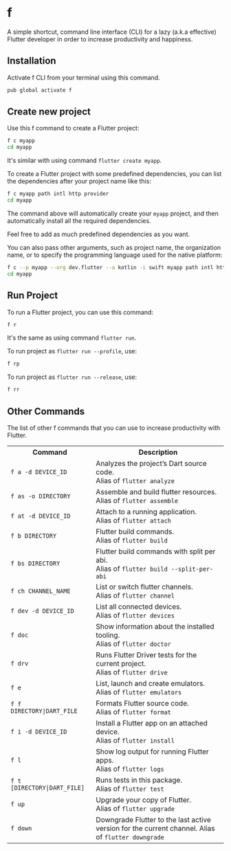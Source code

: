 # f 

A simple shortcut, command line interface (CLI) for a lazy (a.k.a effective) Flutter developer in order to increase productivity and happiness.

## Installation 

Activate f CLI from your terminal using this command.

```bash 
pub global activate f
```

## Create new project 

Use this f command to create a Flutter project:

```bash 
f c myapp
cd myapp
```

It's similar with using command `flutter create myapp`.

To create a Flutter project with some predefined dependencies, you can list the dependencies after your project name like this:

```bash
f c myapp path intl http provider 
cd myapp 
```

The command above will automatically create your `myapp` project, and then automatically install all the required dependencies.

Feel free to add as much predefined dependencies as you want.

You can also pass other arguments, such as project name, the organization name, or to specify the programming language used for the native platform:

```bash 
f c --p myapp --org dev.flutter --a kotlin -i swift myapp path intl http provider
cd myapp
```

## Run Project 

To run a Flutter project, you can use this command:

```bash 
f r
```

It's the same as using command `flutter run`. 

To run project as `flutter run --profile`, use:

```bash 
f rp
```

To run project as `flutter run --release`, use:

```bash 
f rr
```

## Other Commands 

The list of other f commands that you can use to increase productivity with Flutter.

<table>
  <tr>
    <th>Command</th>
    <th>Description</th>
  </tr>
  <tr>
    <td><code>f a -d DEVICE_ID</code></td>
    <td>Analyzes the project’s Dart source code.<br>Alias of <code>flutter analyze</code></td>
  </tr>
  <tr>
    <td><code>f as -o DIRECTORY</code></td>
    <td>Assemble and build flutter resources.<br>Alias of <code>flutter assemble</code></td>
  </tr>
  <tr>
    <td><code>f at -d DEVICE_ID</code></td>
    <td>Attach to a running application.<br>Alias of <code>flutter attach</code></td>
  </tr>
  <tr>
    <td><code>f b DIRECTORY</code></td>
    <td>Flutter build commands.<br>Alias of <code>flutter build</code></td>
  </tr>
  <tr>
    <td><code>f bs DIRECTORY</code></td>
    <td>Flutter build commands with split per abi.<br>Alias of <code>flutter build --split-per-abi</code></td>
  </tr>
  <tr>
    <td><code>f ch CHANNEL_NAME</code></td>
    <td>List or switch flutter channels.<br>Alias of <code>flutter channel</code></td>
  </tr>
  <tr>
    <td><code>f dev -d DEVICE_ID</code></td>
    <td>List all connected devices.<br>Alias of <code>flutter devices</code></td>
  </tr>
  <tr>
    <td><code>f doc</code></td>
    <td>Show information about the installed tooling.<br>Alias of <code>flutter doctor</code></td>
  </tr>
  <tr>
    <td><code>f drv</code></td>
    <td>Runs Flutter Driver tests for the current project.<br>Alias of <code>flutter drive</code></td>
  </tr>
  <tr>
    <td><code>f e</code></td>
    <td>List, launch and create emulators.<br>Alias of <code>flutter emulators</code></td>
  </tr>
  <tr>
    <td><code>f f DIRECTORY|DART_FILE</code></td>
    <td>Formats Flutter source code.<br>Alias of <code>flutter format</code></td>
  </tr>
  <tr>
    <td><code>f i -d DEVICE_ID</code></td>
    <td>Install a Flutter app on an attached device.<br>Alias of <code>flutter install</code></td>
  </tr>
  <tr>
    <td><code>f l</code></td>
    <td>Show log output for running Flutter apps.<br>Alias of <code>flutter logs</code></td>
  </tr>
  <tr>
    <td><code>f t [DIRECTORY|DART_FILE]</code></td>
    <td>Runs tests in this package.<br>Alias of <code>flutter test</code></td>
  </tr>
  <tr>
    <td><code>f up</code></td>
    <td>Upgrade your copy of Flutter.<br>Alias of <code>flutter upgrade</code></td>
  </tr>
  <tr>
    <td><code>f down</code></td>
    <td>Downgrade Flutter to the last active version for the current channel. Alias of <code>flutter downgrade</code></td>
  </tr>
</table>